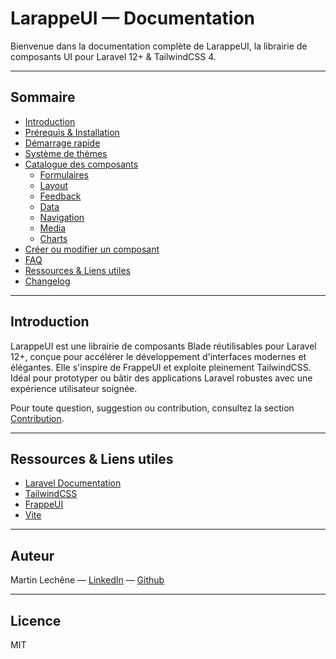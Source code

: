 # LarappeUI — Documentation

Bienvenue dans la documentation complète de LarappeUI, la librairie de composants UI pour Laravel 12+ & TailwindCSS 4.

---

## Sommaire

- [Introduction](#introduction)
- [Prérequis & Installation](installation.md)
- [Démarrage rapide](quickstart.md)
- [Système de thèmes](themes.md)
- [Catalogue des composants](components/README.md)
  - [Formulaires](components/form.md)
  - [Layout](components/layout.md)
  - [Feedback](components/feedback.md)
  - [Data](components/data.md)
  - [Navigation](components/navigation.md)
  - [Media](components/media.md)
  - [Charts](components/charts.md)
- [Créer ou modifier un composant](contribution.md)
- [FAQ](faq.md)
- [Ressources & Liens utiles](#ressources--liens-utiles)
- [Changelog](changelog.md)

---

## Introduction

LarappeUI est une librairie de composants Blade réutilisables pour Laravel 12+, conçue pour accélérer le développement d'interfaces modernes et élégantes. Elle s'inspire de FrappeUI et exploite pleinement TailwindCSS. Idéal pour prototyper ou bâtir des applications Laravel robustes avec une expérience utilisateur soignée.

Pour toute question, suggestion ou contribution, consultez la section [Contribution](docs/contribution.md).

---

## Ressources & Liens utiles

- [Laravel Documentation](https://laravel.com/docs)
- [TailwindCSS](https://tailwindcss.com/)
- [FrappeUI](https://ui.frappe.io/)
- [Vite](https://vitejs.dev/)

---

## Auteur

Martin Lechêne — [LinkedIn](https://linkedin.com/in/martin-lechene/) — [Github](https://github.com/martin-lechene/LarappeUI)

---

## Licence

MIT
